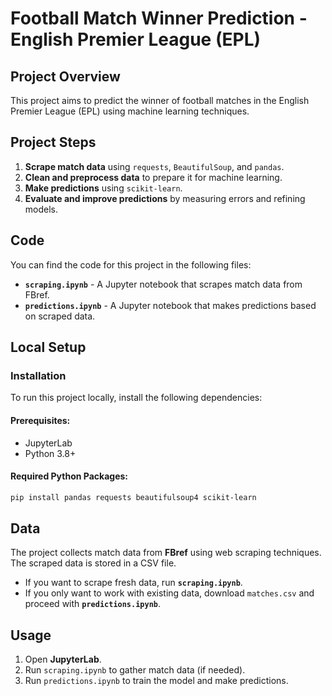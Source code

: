 # Football Match Winner Prediction - English Premier League (EPL)

## Project Overview
This project aims to predict the winner of football matches in the English Premier League (EPL) using machine learning techniques.

## Project Steps
1. **Scrape match data** using `requests`, `BeautifulSoup`, and `pandas`.
2. **Clean and preprocess data** to prepare it for machine learning.
3. **Make predictions** using `scikit-learn`.
4. **Evaluate and improve predictions** by measuring errors and refining models.

## Code
You can find the code for this project in the following files:
- **`scraping.ipynb`** - A Jupyter notebook that scrapes match data from FBref.
- **`predictions.ipynb`** - A Jupyter notebook that makes predictions based on scraped data.

## Local Setup
### Installation
To run this project locally, install the following dependencies:

#### Prerequisites:
- JupyterLab
- Python 3.8+

#### Required Python Packages:
```bash
pip install pandas requests beautifulsoup4 scikit-learn
```

## Data
The project collects match data from **FBref** using web scraping techniques. The scraped data is stored in a CSV file.

- If you want to scrape fresh data, run **`scraping.ipynb`**.
- If you only want to work with existing data, download `matches.csv` and proceed with **`predictions.ipynb`**.

## Usage
1. Open **JupyterLab**.
2. Run `scraping.ipynb` to gather match data (if needed).
3. Run `predictions.ipynb` to train the model and make predictions.
